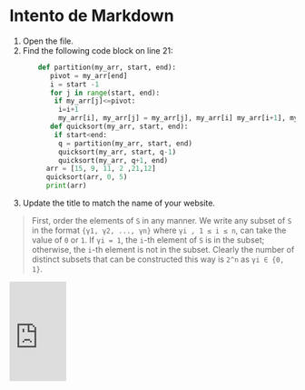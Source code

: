 # Intento de Markdown

1. Open the file.
2. Find the following code block on line 21:
```python
       def partition(my_arr, start, end):
          pivot = my_arr[end] 
          i = start -1
          for j in range(start, end):
           if my_arr[j]<=pivot:
            i=i+1
            my_arr[i], my_arr[j] = my_arr[j], my_arr[i] my_arr[i+1], my_arr[end] = my_arr[end], my_arr[i+1] return i+1
          def quicksort(my_arr, start, end):
           if start<end:
            q = partition(my_arr, start, end)
            quicksort(my_arr, start, q-1)
            quicksort(my_arr, q+1, end)
         arr = [15, 9, 11, 2 ,21,12]
         quicksort(arr, 0, 5)
         print(arr)
```
3. Update the title to match the name of your website.


> First, order the elements of `S` in any manner. We write any subset of `S` in 
the format `{γ1, γ2, ..., γn}` where `γi , 1 ≤ i ≤ n`, can take the value 
of `0` or `1`. If `γi = 1`, the `i`-th element of `S` is in the subset;
otherwise, the `i`-th element is not in the subset. Clearly the number of 
distinct subsets that can be constructed this way is `2^n` as `γi ∈ {0, 1}`.


<embed src="https://github.com/GamuceroJP/MultiverseHackathon2022/blob/main/Template_tareas.pdf" width="100" height="175" type="application/pdf">
